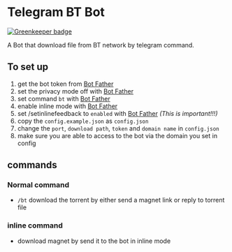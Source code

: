 # Telegram BT Bot

[![Greenkeeper badge](https://badges.greenkeeper.io/mmis1000/telegram-bt-bot.svg)](https://greenkeeper.io/)

A Bot that download file from BT network by telegram command.

## To set up
1. get the bot token from [Bot Father](http://t.me/botFather)
2. set the privacy mode off with [Bot Father](http://t.me/botFather)
3. set command `bt` with [Bot Father](http://t.me/botFather)
4. enable inline mode with [Bot Father](http://t.me/botFather)
5. set /setinlinefeedback to `enabled` with [Bot Father](http://t.me/botFather) *(This is important!!!)*
6. copy the `config.example.json` as `config.json`
7. change the `port`, `download path`, `token` and `domain name` in `config.json`
8. make sure you are able to access to the bot via the domain you set in config

## commands

### Normal command
* `/bt` download the torrent by either send a magnet link or reply to torrent file

### inline command
* download magnet by send it to the bot in inline mode
